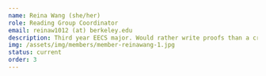 ```yaml
---
name: Reina Wang (she/her)
role: Reading Group Coordinator
email: reinaw1012 (at) berkeley.edu
description: Third year EECS major. Would rather write proofs than a creative bio. 
img: /assets/img/members/member-reinawang-1.jpg
status: current
order: 3
---
```

